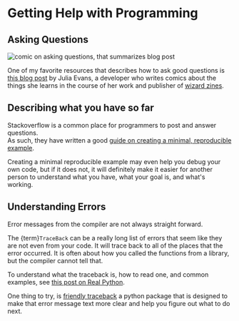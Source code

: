# Getting Help with Programming

## Asking Questions

![comic on asking questions, that summarizes blog post](../img/questions.png)

One of my favorite resources that describes how to ask good questions is
[this blog post](https://jvns.ca/blog/good-questions/) by Julia Evans, a developer
who writes comics about the things she learns in the course of her work and
publisher of [wizard zines](https://wizardzines.com/).


## Describing what you have so far

Stackoverflow is a common place for programmers to post and answer questions.  
As such, they have written a good
[guide on creating a minimal, reproducible example](https://stackoverflow.com/help/minimal-reproducible-example).


Creating a minimal reproducible example may even help you debug your own code,
but if it does not, it will definitely make it easier for another person to
understand what you have, what your goal is, and what's working.  

## Understanding Errors

Error messages from the compiler are not always straight forward.  

The {term}`TraceBack` can be a really long list of errors that seem like they are not even
from your code.  It will trace back to all of the places that the error occurred.
It is often about how you called the functions from a library, but the compiler
cannot tell that.

To understand what the traceback is, how to read one, and common examples, see [this post on Real Python](https://realpython.com/python-traceback/#how-do-you-read-a-python-traceback).

One thing to try, is [friendly traceback](https://friendly-traceback.github.io/docs/index.html)
a python package that is designed to make that error message text more clear and
help you figure out what to do next.

